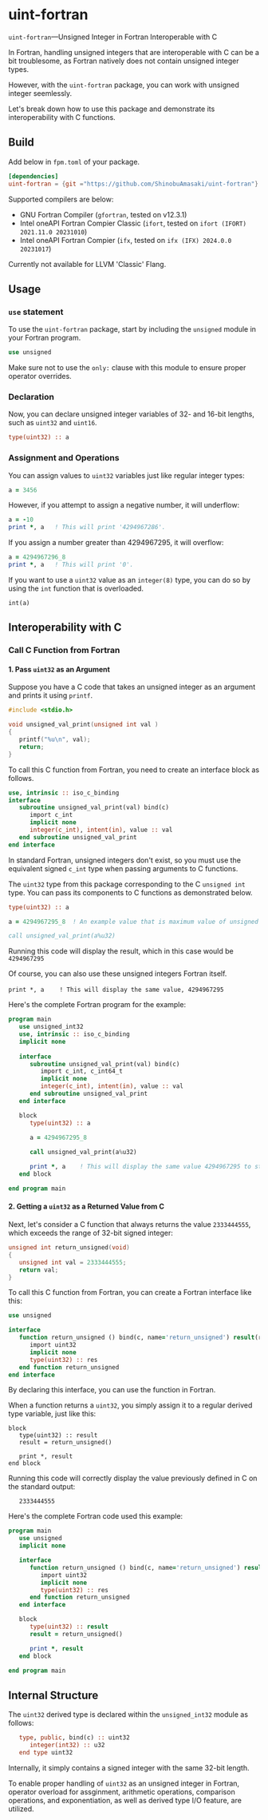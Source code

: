 # uint-fortran

`uint-fortran`—Unsigned Integer in Fortran Interoperable with C

In Fortran, handling unsigned integers that are interoperable with C can be a bit troublesome,
as Fortran natively does not contain unsigned integer types.

However, with the `uint-fortran` package, you can work with unsigned integer seemlessly.

Let's break down how to use this package and demonstrate its interoperability with C functions.

## Build

Add below in `fpm.toml` of your package.
```toml
[dependencies]
uint-fortran = {git ="https://github.com/ShinobuAmasaki/uint-fortran"}
```

Supported compilers are below:
- GNU Fortran Compiler (`gfortran`, tested on v12.3.1)
- Intel oneAPI Fortran Compier Classic (`ifort`, tested on `ifort (IFORT) 2021.11.0 20231010`)
- Intel oneAPI Fortran Compier (`ifx`, tested on `ifx (IFX) 2024.0.0 20231017`)

Currently not available for LLVM 'Classic' Flang. 

## Usage

### `use` statement 
To use the `uint-fortran` package, start by including the `unsigned` module in your Fortran program.

```fortran
use unsigned
```

Make sure not to use the `only:` clause with this module to ensure proper operator overrides.

### Declaration

Now, you can declare unsigned integer variables of 32- and 16-bit lengths, such as `uint32` and `uint16`.

```fortran
type(uint32) :: a
```

### Assignment and Operations

You can assign values to `uint32` variables just like regular integer types:

```fortran
a = 3456
```
However, if you attempt to assign a negative number, it will underflow:

```fortran
a = -10
print *, a   ! This will print '4294967286'.
```

If you assign  a number greater than 4294967295, it will overflow:

```fortran
a = 4294967296_8
print *, a   ! This will print '0'.
```

If you want to use a `uint32` value as an `integer(8)` type, you can do so by using the `int` function that is overloaded.
```
int(a)
```


## Interoperability with C 

### Call C Function from Fortran

#### 1. Pass `uint32` as an Argument

Suppose you have a C code that takes an unsigned integer as an argument and prints it using `printf`.
```c
#include <stdio.h>

void unsigned_val_print(unsigned int val )
{
   printf("%u\n", val);
   return;
}
```

To call this C function from Fortran, you need to create an interface block as follows.
```fortran
use, intrinsic :: iso_c_binding
interface
   subroutine unsigned_val_print(val) bind(c)
      import c_int
      implicit none
      integer(c_int), intent(in), value :: val
   end subroutine unsigned_val_print
end interface
```

In standard Fortran, unsigned integers don't exist, so you must use the equivalent signed `c_int` type when passing arguments to C functions.

The `uint32` type from this package corresponding to the C `unsigned int` type. You can pass its components to C functions as demonstrated below.


```fortran
type(uint32) :: a

a = 4294967295_8  ! An example value that is maximum value of unsigned int

call unsigned_val_print(a%u32)
```
Running this code will display the result, which in this case would be `4294967295`

Of course, you can also use these unsigned integers Fortran itself.

```
print *, a 　　! This will display the same value, 4294967295
```


Here's the complete Fortran program for the example:
```fortran
program main
   use unsigned_int32
   use, intrinsic :: iso_c_binding
   implicit none
   
   interface
      subroutine unsigned_val_print(val) bind(c)
         import c_int, c_int64_t
         implicit none
         integer(c_int), intent(in), value :: val
      end subroutine unsigned_val_print
   end interface

   block
      type(uint32) :: a 
      
      a = 4294967295_8

      call unsigned_val_print(a%u32)

      print *, a    ! This will display the same value 4294967295 to standard output.
   end block

end program main 
```

#### 2. Getting a `uint32` as a Returned Value from C

Next, let's consider a C function that always returns the value `2333444555`, which exceeds
the range of 32-bit signed integer:

```c
unsigned int return_unsigned(void)
{
   unsigned int val = 2333444555;
   return val;
}
```

To call this C function from Fortran, you can create a Fortran interface like this:

```fortran
use unsigned

interface
   function return_unsigned () bind(c, name='return_unsigned') result(res)
      import uint32
      implicit none
      type(uint32) :: res
   end function return_unsigned
end interface 
```
 
By declaring this interface, you can use the function in Fortran.

When a function returns a `uint32`, you simply assign it to a regular derived type variable,
just like this:

```
block
   type(uint32) :: result
   result = return_unsigned()

   print *, result
end block
```

Running this code will correctly display the value previously defined in C on the standard output:

```
   2333444555
```

Here's the complete Fortran code used this example:

```fortran
program main
   use unsigned
   implicit none 

   interface
      function return_unsigned () bind(c, name='return_unsigned') result(res)
         import uint32
         implicit none
         type(uint32) :: res
      end function return_unsigned
   end interface 

   block
      type(uint32) :: result
      result = return_unsigned()

      print *, result
   end block

end program main
```

## Internal Structure

The `uint32` derived type is declared within the `unsigned_int32` module as follows:

```fortran
   type, public, bind(c) :: uint32
      integer(int32) :: u32
   end type uint32
```

Internally, it simply contains a signed integer with the same 32-bit length.

To enable proper handling of `uint32` as an unsigned integer in Fortran, operator
overload for assginment, arithmetic operations, comparison operations,
and exponentiation, as well as derived type I/O feature, are utilized.
